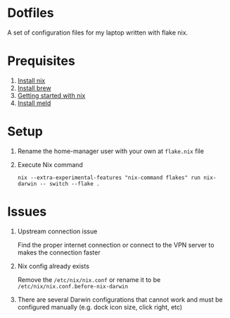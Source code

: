 # Dotfiles

A set of configuration files for my laptop written with flake nix.

# Prequisites

1. [Install nix](https://github.com/DeterminateSystems/nix-installer)
2. [Install brew](https://brew.sh/)
3. [Getting started with nix](https://zero-to-nix.com/concepts)
4. [Install meld](https://gist.github.com/syneart/4a8724cd479d31f0f742f499f807dcb2)

# Setup

1. Rename the home-manager user with your own at `flake.nix` file
2. Execute Nix command

    ```
    nix --extra-experimental-features "nix-command flakes" run nix-darwin -- switch --flake .
    ```

# Issues

1. Upstream connection issue

    Find the proper internet connection or connect to the VPN server to makes the connection faster

2. Nix config already exists

    Remove the `/etc/nix/nix.conf` or rename it to be `/etc/nix/nix.conf.before-nix-darwin`

3. There are several Darwin configurations that cannot work and must be configured manually (e.g. dock icon size, click right, etc)